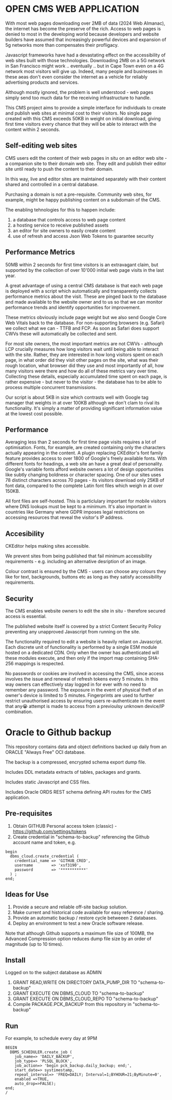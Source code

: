 # OPEN CMS WEB APPLICATION
With most web pages downloading over 2MB of data (2024 Web Almanac), the internet has become the preserve of the rich. Access to web pages is denied to most in the developing world because developers and website builders have assumed that increasingly powerful devices and expansion of 5g networks more than compensates their profligacy.

Javascript frameworks have had a devastating effect on the accessibility of web sites built with those technologies. Downloading 2MB on a 5G network in San Francisco might work .. eventually .. but in Cape Town even on a 4G network most visitors will give up. Indeed, many people and businesses in these aeas don't even consider the internet as a vehicle for reliably advertising products and services. 

Although mostly ignored, the problem is well understood - web pages simply send too much data for the receiving infrastructure to handle.

This CMS project aims to provide a simple interface for individuals to create and publish web sites at minimal cost to their visitors. No single page created with this CMS exceeds 50KB in weight on initial download, giving first time visitors every chance that they will be able to interact with the content within 2 seconds. 

## Self-editing web sites
CMS users edit the content of their web pages in situ on an editor web site - a companion site to their domain web site. They edit and publish their editor site until ready to push the content to their domain. 

In this way, live and editor sites are maintained separately with their content shared and controlled in a central database. 

Purchasing a domain is not a pre-requisite. Community web sites, for example, might be happy publishing content on a subdomain of the CMS. 

The enabling tehnologies for this to happen include:

1. a database that controls access to web page content
2. a hosting service to receive published assets
3. an editor for site owners to easily create content
4. use of refresh and access Json Web Tokens to guarantee security

## Performance Metrics
50MB within 2 seconds for first time visitors is an extravagant claim, but supported by the collection of over 10'000 initial web page visits in the last year.

A great advantage of using a central CMS database is that each web page is deployed with a script which automatically and transparently collects performance metrics about the visit. These are pinged back to the database and made available to the website owner and to us so that we can monitor performance trends and identify opportunities for improvement.

These metrics obviously include page weight but we also send Google Core Web Vitals back to the database. For non-supporting browsers (e.g. Safari) we collect what we can - TTFB and FCP. As soon as Safari does support CWVs these will automatically be collected and sent.

For most site owners, the most important metrics are not CWVs - although LCP crucially measures how long visitors wait until being able to interact with the site. Rather, they are interested in how long visitors spent on each page, in what order did they visit other pages on the site, what was their rough location, what browser did they use and most importantly of all, how many visitors were there and how do all of these metrics vary over time. Collecting these details, especially accumulated time spent on each page, is rather expensive - but never to the visitor - the database has to be able to process multiple concurrent transmissions.

Our script is about 5KB in size which contrasts well with Google tag manager that weights in at over 100KB although we don't clam to rival its functionality. It's simply a matter of providing significant information value at the lowest cost possible.

## Performance
Averaging less than 2 seconds for first time page visits requires a lot of optimisation. Fonts, for example, are created containing only the characters actually appearing in the content. A plugin replacing CKEditor's font family feature provides access to over 1800 of Google's freely available fonts. With different fonts for headings, a web site an have a great deal of personality. Google's variable fonts afford website owners a lot of design opportunities like subtly changing boldness or character spacing. One of our sites uses 78 distinct characters across 70 pages - its visitors download only 25KB of font data, compared to the complete Latin font files which weigh in at over 150KB.

All font files are self-hosted. This is particlulary important for mobile visitors where DNS lookups must be kept to a minimum. It's also important in countries like Germany where GDPR imposes legal restrictions on accessing resources that reveal the visitor's IP address.

## Accesibility
CKEditor helps making sites accessible. 

We prevent sites from being published that fail minimum accessibility requirements - e.g. including an alternative desription of an image.

Colour contrast is ensured by the CMS - users can choose any colours they like for text, backgrounds, buttons etc as long as they satisfy accessibility requirements.

## Security
The CMS enables website owners to edit the site in situ - therefore secured access is essential.

The published website itself is covered by a strict Content Security Policy preventing any unapproved Javascript from running on the site.

The functionality required to edit a website is heavily reliant on Javascript. Each discrete unit of functionality is performed by a single ESM module hosted on a dedicated CDN. Only when the owner has authenticated will these modules execute, and then only if the import map containing SHA-256 mappings is respected.

No passwords or cookies are involved in accessing the CMS, since access involves the issue and renewal of refresh tokens every 5 minutes. In this way owners can effectively stay logged in for ever with no need to remember any password. The exposure in the event of physical theft of an owner's device is limited to 5 minutes. Fingerprints are used to further restrict unauthorised access by  ensuring users re-authenticate in the event that any😭 attempt is made to access from a previoulsy unknown device/IP combination.


# Oracle to Github backup
This repository contains data and object definitions backed up daily from an ORACLE "Always Free" OCI database.

The backup is a compressed, encrypted schema export dump file.

Includes DDL metadata extracts of tables, packages and grants.

Includes static Javascript and CSS files.

Includes Oracle ORDS REST schema defining API routes for the CMS application.

## Pre-requisites
1. Obtain GITHUB Personal access token (classic) - https://github.com/settings/tokens
2. Create credential in "schema-to-backup" referencing the Github account name and token, e.g.

```
begin
  dbms_cloud.create_credential (
    credential_name => 'GITHUB_CRED',
    username        => 'xsf3190',
    password        => '***********'
  ) ;
end;
```
   
## Ideas for Use
1. Provide a secure and reliable off-site backup solution. 
2. Make current and historical code available for easy reference / sharing.
3. Provide an automatic backup / restore cycle betweeen 2 databases.
4. Deploy an environment to test a new Oracle software release.

Note that although Github supports a maximum file size of 100MB, the Advanced Compression option reduces dump file size by an order of magnitude (up to 10 times).

## Install
Logged on to the subject database as ADMIN
1. GRANT READ,WRITE ON DIRECTORY DATA_PUMP_DIR TO "schema-to-backup"
2. GRANT EXECUTE ON DBMS_CLOUD TO "schema-to-backup"
3. GRANT EXECUTE ON DBMS_CLOUD_REPO TO "schema-to-backup"
4. Compile PACKAGE.PCK_BACKUP from this repository in "schema-to-backup"

## Run
For example, to schedule every day at 9PM
```
BEGIN
  DBMS_SCHEDULER.create_job (
    job_name=> 'DAILY_BACKUP',
    job_type=> 'PLSQL_BLOCK',
    job_action=> 'begin pck_backup.daily_backup; end;',
    start_date=> systimestamp,
    repeat_interval=> 'FREQ=DAILY; Interval=1;BYHOUR=21;ByMinute=0',
    enabled =>TRUE,
    auto_drop=>FALSE);
end;
/
```
